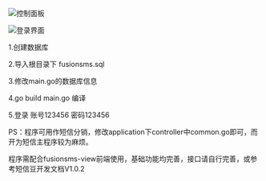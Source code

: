 ![控制面板](https://z1.ax1x.com/2023/10/29/pim92j0.png)

![登录界面](https://z1.ax1x.com/2023/10/29/pim9c3n.png)

1.创建数据库

2.导入根目录下 fusionsms.sql

3.修改main.go的数据库信息

4.go build main.go 编译

5.登录 账号123456 密码123456

PS：程序可用作短信分销，修改application下controller中common.go即可，而开为短信主程序较为麻烦。

程序需配合fusionsms-view前端使用，基础功能均完善，接口请自行完善，或参考短信豆开发文档V1.0.2